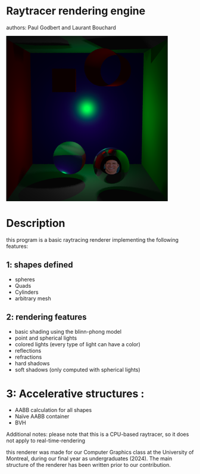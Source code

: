 # Raytracer rendering engine
authors: Paul Godbert and Laurant Bouchard
  
![Alt text](image.png?raw=true "Exemple showcasing the result of the renderer")

# Description
this program is a basic raytracing renderer implementing the following features:

## 1: shapes defined
-  spheres
-  Quads
-  Cylinders
-  arbitrary mesh

## 2: rendering features
- basic shading using the blinn-phong model
- point and spherical lights
- colored lights (every type of light can have a color)
- reflections
- refractions
- hard shadows
- soft shadows (only computed with spherical lights)

# 3: Accelerative structures :
- AABB calculation for all shapes
- Naïve AABB container
- BVH

Additional notes: 
please note that this is a CPU-based raytracer, so it does not apply to real-time-rendering

this renderer was made for our Computer Graphics class at the University of Montreal, during our final year as undergraduates (2024). 
The main structure of the renderer has been written prior to our contribution. 
